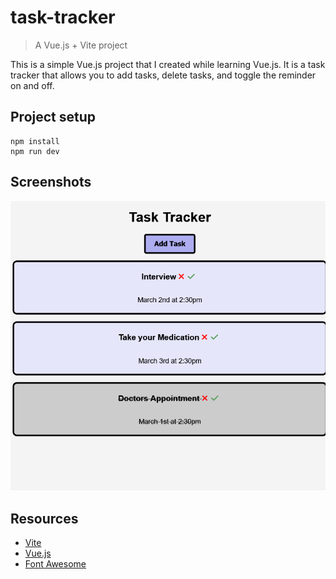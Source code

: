 # task-tracker

> A Vue.js + Vite project

This is a simple Vue.js project that I created while learning Vue.js. It is a task tracker that allows you to add tasks, delete tasks, and toggle the reminder on and off. 

## Project setup
```
npm install
npm run dev
```

## Screenshots

![image](./Screenshot%202023-10-31%20at%2015-20-25%20Vite%20Vue.png)

## Resources

- [Vite](https://vitejs.dev/)
- [Vue.js](https://vuejs.org/)
- [Font Awesome](https://fontawesome.com/)
